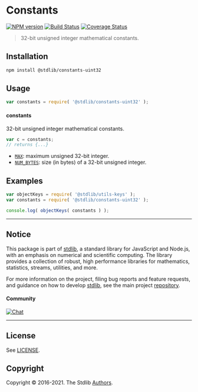 <!--

@license Apache-2.0

Copyright (c) 2021 The Stdlib Authors.

Licensed under the Apache License, Version 2.0 (the "License");
you may not use this file except in compliance with the License.
You may obtain a copy of the License at

   http://www.apache.org/licenses/LICENSE-2.0

Unless required by applicable law or agreed to in writing, software
distributed under the License is distributed on an "AS IS" BASIS,
WITHOUT WARRANTIES OR CONDITIONS OF ANY KIND, either express or implied.
See the License for the specific language governing permissions and
limitations under the License.

-->

# Constants

[![NPM version][npm-image]][npm-url] [![Build Status][test-image]][test-url] [![Coverage Status][coverage-image]][coverage-url] <!-- [![dependencies][dependencies-image]][dependencies-url] -->

> 32-bit unsigned integer mathematical constants.

<section class="installation">

## Installation

```bash
npm install @stdlib/constants-uint32
```

</section>

<section class="usage">

## Usage

```javascript
var constants = require( '@stdlib/constants-uint32' );
```

#### constants

32-bit unsigned integer mathematical constants.

```javascript
var c = constants;
// returns {...}
```

<!-- <toc pattern="*" > -->

<div class="namespace-toc">

-   <span class="signature">[`MAX`][@stdlib/constants/uint32/max]</span><span class="delimiter">: </span><span class="description">maximum unsigned 32-bit integer.</span>
-   <span class="signature">[`NUM_BYTES`][@stdlib/constants/uint32/num-bytes]</span><span class="delimiter">: </span><span class="description">size (in bytes) of a 32-bit unsigned integer.</span>

</div>

<!-- </toc> -->

</section>

<!-- /.usage -->

<section class="examples">

## Examples

<!-- TODO: better examples -->

<!-- eslint no-undef: "error" -->

```javascript
var objectKeys = require( '@stdlib/utils-keys' );
var constants = require( '@stdlib/constants-uint32' );

console.log( objectKeys( constants ) );
```

</section>

<!-- /.examples -->

<!-- Section for related `stdlib` packages. Do not manually edit this section, as it is automatically populated. -->

<section class="related">

</section>

<!-- /.related -->

<!-- Section for all links. Make sure to keep an empty line after the `section` element and another before the `/section` close. -->


<section class="main-repo" >

* * *

## Notice

This package is part of [stdlib][stdlib], a standard library for JavaScript and Node.js, with an emphasis on numerical and scientific computing. The library provides a collection of robust, high performance libraries for mathematics, statistics, streams, utilities, and more.

For more information on the project, filing bug reports and feature requests, and guidance on how to develop [stdlib][stdlib], see the main project [repository][stdlib].

#### Community

[![Chat][chat-image]][chat-url]

---

## License

See [LICENSE][stdlib-license].


## Copyright

Copyright &copy; 2016-2021. The Stdlib [Authors][stdlib-authors].

</section>

<!-- /.stdlib -->

<!-- Section for all links. Make sure to keep an empty line after the `section` element and another before the `/section` close. -->

<section class="links">

[npm-image]: http://img.shields.io/npm/v/@stdlib/constants-uint32.svg
[npm-url]: https://npmjs.org/package/@stdlib/constants-uint32

[test-image]: https://github.com/stdlib-js/constants-uint32/actions/workflows/test.yml/badge.svg
[test-url]: https://github.com/stdlib-js/constants-uint32/actions/workflows/test.yml

[coverage-image]: https://img.shields.io/codecov/c/github/stdlib-js/constants-uint32/main.svg
[coverage-url]: https://codecov.io/github/stdlib-js/constants-uint32?branch=main

<!--

[dependencies-image]: https://img.shields.io/david/stdlib-js/constants-uint32.svg
[dependencies-url]: https://david-dm.org/stdlib-js/constants-uint32/main

-->

[chat-image]: https://img.shields.io/gitter/room/stdlib-js/stdlib.svg
[chat-url]: https://gitter.im/stdlib-js/stdlib/

[stdlib]: https://github.com/stdlib-js/stdlib

[stdlib-authors]: https://github.com/stdlib-js/stdlib/graphs/contributors

[stdlib-license]: https://raw.githubusercontent.com/stdlib-js/constants-uint32/main/LICENSE

<!-- <toc-links> -->

[@stdlib/constants/uint32/max]: https://github.com/stdlib-js/constants-uint32-max

[@stdlib/constants/uint32/num-bytes]: https://github.com/stdlib-js/constants-uint32-num-bytes

<!-- </toc-links> -->

</section>

<!-- /.links -->
